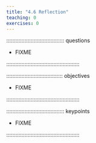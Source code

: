```yaml
---
title: "4.6 Reflection"
teaching: 0
exercises: 0
---
```


:::::::::::::::::::::::::::::::::::::: questions 

- FIXME

::::::::::::::::::::::::::::::::::::::::::::::::

::::::::::::::::::::::::::::::::::::: objectives

- FIXME

::::::::::::::::::::::::::::::::::::::::::::::::

:::::::::::::::::::::::::::::::::::::: keypoints

- FIXME

::::::::::::::::::::::::::::::::::::::::::::::::